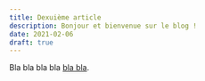 ```yaml
---
title: Dexuième article
description: Bonjour et bienvenue sur le blog !
date: 2021-02-06
draft: true
---
```


Bla bla bla bla [bla bla](#).